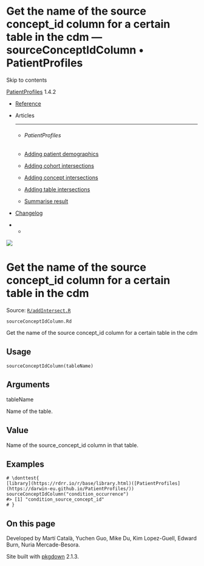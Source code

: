 # Get the name of the source concept_id column for a certain table in the cdm — sourceConceptIdColumn • PatientProfiles

Skip to contents

[PatientProfiles](../index.html) 1.4.2

  * [Reference](../reference/index.html)
  * Articles
    * * * *

    * ###### PatientProfiles

    * [Adding patient demographics](../articles/demographics.html)
    * [Adding cohort intersections](../articles/cohort-intersect.html)
    * [Adding concept intersections](../articles/concept-intersect.html)
    * [Adding table intersections](../articles/table-intersect.html)
    * [Summarise result](../articles/summarise.html)
  * [Changelog](../news/index.html)


  *   * [](https://github.com/darwin-eu/PatientProfiles/)



![](../logo.png)

# Get the name of the source concept_id column for a certain table in the cdm

Source: [`R/addIntersect.R`](https://github.com/darwin-eu/PatientProfiles/blob/v1.4.2/R/addIntersect.R)

`sourceConceptIdColumn.Rd`

Get the name of the source concept_id column for a certain table in the cdm

## Usage
    
    
    sourceConceptIdColumn(tableName)

## Arguments

tableName
    

Name of the table.

## Value

Name of the source_concept_id column in that table.

## Examples
    
    
    # \donttest{
    [library](https://rdrr.io/r/base/library.html)([PatientProfiles](https://darwin-eu.github.io/PatientProfiles/))
    sourceConceptIdColumn("condition_occurrence")
    #> [1] "condition_source_concept_id"
    # }
    
    

## On this page

Developed by Martí Català, Yuchen Guo, Mike Du, Kim Lopez-Guell, Edward Burn, Nuria Mercade-Besora.

Site built with [pkgdown](https://pkgdown.r-lib.org/) 2.1.3.
